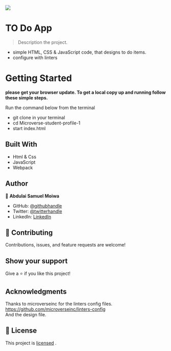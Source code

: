 ![](https://img.shields.io/badge/Microverse-blueviolet)

# TO Do App

> Description the project.
- simple HTML, CSS & JavaScript code, that designs to do items.
- configure with linters 

# Getting Started

**please get your browser update. To get a local copy up and running follow these simple steps.**

Run the command below from the terminal

- git clone in your terminal
- cd Microverse-student-profile-1
- start index.html

## Built With

- Html & Css
- JavaScript
- Webpack

## Author

👤 **Abdulai Samuel Moiwa**

- GitHub: [@githubhandle](https://github.com/samuelmoiwa)
- Twitter: [@twitterhandle](https://twitter.com/samuelmoiwa)
- LinkedIn: [LinkedIn](https://www.linkedin.com/in/ing-abdulai-samuel-moiwa-726340142/)


## 🤝 Contributing

Contributions, issues, and feature requests are welcome!

## Show your support

Give a ⭐️ if you like this project!

## Acknowledgments

Thanks to microverseinc for the linters config files.
https://github.com/microverseinc/linters-config <br>
And the design file.

## 📝 License

This project is 
[licensed](https://github.com/samuelmoiwa/Microverse-student-profile-1/blob/Develop/MIT.md) .

